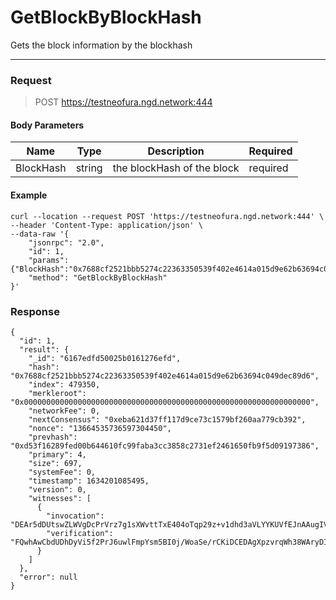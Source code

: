 # GetBlockByBlockHash
Gets the block information by the blockhash
<hr>

### Request

> POST https://testneofura.ngd.network:444

#### Body Parameters

|    Name    | Type | Description | Required |
| ---------- | --- |    ------    | ----|
| BlockHash      | string|  the blockHash of the block| required |


#### Example
```
curl --location --request POST 'https://testneofura.ngd.network:444' \
--header 'Content-Type: application/json' \
--data-raw '{
    "jsonrpc": "2.0",
    "id": 1,
    "params": {"BlockHash":"0x7688cf2521bbb5274c22363350539f402e4614a015d9e62b63694c049dec89d6"},
    "method": "GetBlockByBlockHash"
}'
```
### Response
```json5
{
  "id": 1,
  "result": {
    "_id": "6167edfd50025b0161276efd",
    "hash": "0x7688cf2521bbb5274c22363350539f402e4614a015d9e62b63694c049dec89d6",
    "index": 479350,
    "merkleroot": "0x0000000000000000000000000000000000000000000000000000000000000000",
    "networkFee": 0,
    "nextConsensus": "0xeba621d37ff117d9ce73c1579bf260aa779cb392",
    "nonce": "13664535736597304450",
    "prevhash": "0xd53f16289fed00b644610fc99faba3cc3858c2731ef2461650fb9f5d09197386",
    "primary": 4,
    "size": 697,
    "systemFee": 0,
    "timestamp": 1634201085495,
    "version": 0,
    "witnesses": [
      {
        "invocation": "DEAr5dDUtswZLWVgDcPrVrz7g1sXWvttTxE404oTqp29z+v1dhd3aVLYYKUVfEJnAAugIVvLQTnNyRdUOJvZr6WGDEDA/19IPGoePVuY9hDIpGMgqo1O/63LBoedrt9oqS5t5bYMegiAJJt0EkRj6hYIMIXmpM5lXcK6J4QzWmZhSyXvDEApL0zL24jCCZYPN/8hkJ8yGB/aMTLrFuFcrmY01Cx/oLK+W2ts1zj3foBmkRGV9Gwz/nN5bX4sotKJqBKUbbp7DEAdgG4R2sz2btsqNELvxpzDIuBfHrn1by4vSpRujOsIzLKexNKWr1z8ZLz0DAykZLNLjUel/KT8/UXzUyC2Txb3DECyNk2SVLAaclwreQaIO6ngvzLZeejzgXKJIshrqAfZ2aLNo1pJjOvXDb69qre2nEARMP0842SM71dTk0qco8NG",
        "verification": "FQwhAwCbdUDhDyVi5f2PrJ6uwlFmpYsm5BI0j/WoaSe/rCKiDCEDAgXpzvrqWh38WAryDI1aokaLsBSPGl5GBfxiLIDmBLoMIQIUuvDO6jpm8X5+HoOeol/YvtbNgua7bmglAYkGX0T/AQwhAj6bMuqJuU0GbmSbEk/VDjlu6RNp6OKmrhsRwXDQIiVtDCEDQI3NQWOW9keDrFh+oeFZPFfZ/qiAyKahkg6SollHeAYMIQKng0vpsy4pgdFXy1u9OstCz9EepcOxAiTXpE6YxZEPGwwhAroscPWZbzV6QxmHBYWfriz+oT4RcpYoAHcrPViKnUq9F0Ge0Nw6"
      }
    ]
  },
  "error": null
}
```
